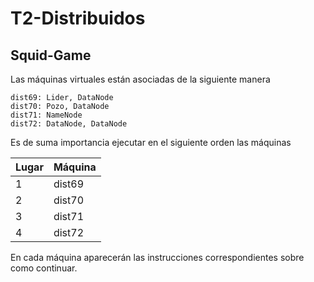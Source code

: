 # T2-Distribuidos
## Squid-Game

Las máquinas virtuales están asociadas de la siguiente manera
```
dist69: Lider, DataNode
dist70: Pozo, DataNode
dist71: NameNode
dist72: DataNode, DataNode

```

Es de suma importancia ejecutar en el siguiente orden las máquinas

| Lugar | Máquina |
|-------|-------- |
| 1| dist69|
| 2| dist70|
| 3| dist71|
| 4| dist72|

En cada máquina aparecerán las instrucciones correspondientes sobre como continuar.

